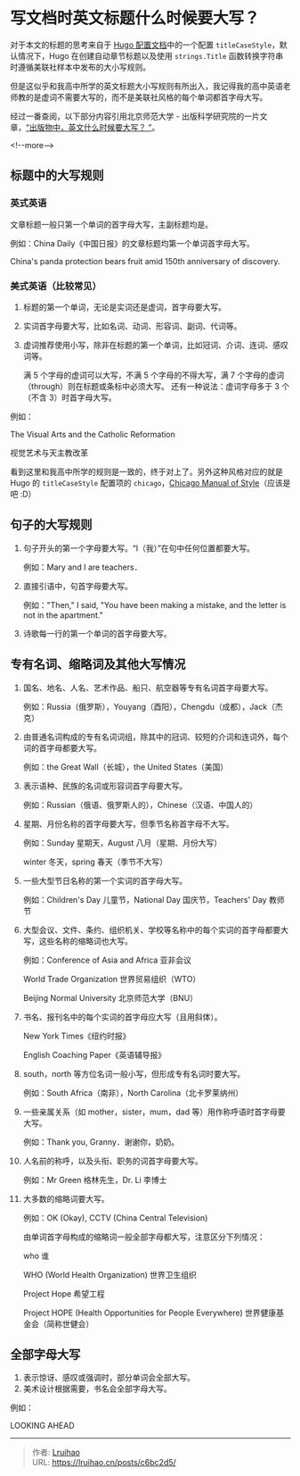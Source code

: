 # 写文档时英文标题什么时候要大写？


对于本文的标题的思考来自于 [Hugo 配置文档](https://gohugo.io/getting-started/configuration/#titlecasestyle)中的一个配置 `titleCaseStyle`，默认情况下，Hugo 在创建自动章节标题以及使用 `strings.Title` 函数转换字符串时遵循美联社样本中发布的大小写规则。

但是这似乎和我高中所学的英文标题大小写规则有所出入，我记得我的高中英语老师教的是虚词不需要大写的，而不是美联社风格的每个单词都首字母大写。

经过一番查阅，以下部分内容引用北京师范大学 - 出版科学研究院的一片文章，[“出版物中，英文什么时候要大写？ ”](https://pub.bnu.edu.cn/jzyg1/72203.html)。

&lt;!--more--&gt;

## 标题中的大写规则

### 英式英语

文章标题一般只第一个单词的首字母大写，主副标题均是。

例如：China Daily《中国日报》的文章标题均第一个单词首字母大写。

China&#39;s panda protection bears fruit amid 150th anniversary of discovery.

### 美式英语（比较常见）

1. 标题的第一个单词，无论是实词还是虚词，首字母要大写。
2. 实词首字母要大写，比如名词、动词、形容词、副词、代词等。
3. 虚词推荐使用小写，除非在标题的第一个单词，比如冠词、介词、连词、感叹词等。

    满 5 个字母的虚词可以大写，不满 5 个字母的不得大写，满 7 个字母的虚词（through）则在标题或条标中必须大写。
    还有一种说法：虚词字母多于 3 个（不含 3）时首字母大写。

例如：

The Visual Arts and the Catholic Reformation

视觉艺术与天主教改革

看到这里和我高中所学的规则是一致的，终于对上了。另外这种风格对应的就是 Hugo 的 `titleCaseStyle` 配置项的 `chicago`，[Chicago Manual of Style](https://www.chicagomanualofstyle.org/home.html)（应该是吧 :D）

## 句子的大写规则

1. 句子开头的第一个字母要大写。“I（我）”在句中任何位置都要大写。

    例如：Mary and I are teachers．

2. 直接引语中，句首字母要大写。

    例如：&#34;Then,&#34; I said, &#34;You have been making a mistake, and the letter is not in the apartment.&#34;

3. 诗歌每一行的第一个单词的首字母要大写。

## 专有名词、缩略词及其他大写情况

1. 国名、地名、人名、艺术作品、船只、航空器等专有名词首字母要大写。

    例如：Russia（俄罗斯），Youyang（酉阳），Chengdu（成都），Jack（杰克）

2. 由普通名词构成的专有名词词组，除其中的冠词、较短的介词和连词外，每个词的首字母都要大写。

    例如：the Great Wall（长城），the United States（美国）

3. 表示语种、民族的名词或形容词首字母要大写。

    例如：Russian（俄语、俄罗斯人的），Chinese（汉语、中国人的）

4. 星期、月份名称的首字母要大写，但季节名称首字母不大写。

    例如：Sunday 星期天，August 八月（星期、月份大写）

    winter 冬天，spring 春天（季节不大写）

5. 一些大型节日名称的第一个实词的首字母大写。

    例如：Children&#39;s Day 儿童节，National Day 国庆节，Teachers&#39; Day 教师节

6. 大型会议、文件、条约、组织机关、学校等名称中的每个实词的首字母都要大写，这些名称的缩略词也大写。

    例如：Conference of Asia and Africa   亚非会议

    World Trade Organization 世界贸易组织（WTO）

    Beijing Normal University 北京师范大学（BNU）

7. 书名、报刊名中的每个实词的首字母应大写（且用斜体）。

    New York Times《纽约时报》

    English Coaching Paper《英语辅导报》

8. south，north 等方位名词一般小写，但形成专有名词时要大写。

    例如：South Africa（南非），North Carolina（北卡罗莱纳州）

9. 一些亲属关系（如 mother，sister，mum，dad 等）用作称呼语时首字母要大写。

    例如：Thank you, Granny．谢谢你，奶奶。

10. 人名前的称呼，以及头衔、职务的词首字母要大写。

    例如：Mr Green 格林先生，Dr. Li 李博士

11. 大多数的缩略词要大写。

    例如：OK (Okay), CCTV (China Central Television)

    由单词首字母构成的缩略词一般全部字母都大写，注意区分下列情况：

    who 谁

    WHO (World Health Organization) 世界卫生组织

    Project Hope 希望工程

    Project HOPE (Health Opportunities for People Everywhere) 世界健康基金会（简称世健会）

## 全部字母大写

1. 表示惊讶、感叹或强调时，部分单词会全部大写。
2. 美术设计根据需要，书名会全部字母大写。

例如：

LOOKING AHEAD


---

> 作者: [Lruihao](https://github.com/Lruihao)  
> URL: https://lruihao.cn/posts/c6bc2d5/  

